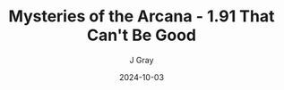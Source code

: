 ---
title: 'Mysteries of the Arcana - 1.91 That Can''t Be Good'
alt: 'Mysteries of the Arcana'
date: '2024-10-03'
author: 'J Gray'
artist: 'Keira'
---